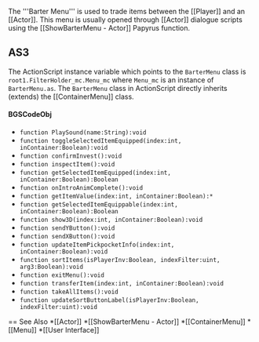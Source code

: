 The '''Barter Menu''' is used to trade items between the [[Player]] and an [[Actor]].
This menu is usually opened through [[Actor]] dialogue scripts using the [[ShowBarterMenu - Actor]] Papyrus function.

## AS3
The ActionScript instance variable which points to the `BarterMenu` class is `root1.FilterHolder_mc.Menu_mc` where `Menu_mc` is an instance of `BarterMenu.as`.
The `BarterMenu` class in ActionScript directly inherits (extends) the [[ContainerMenu]] class.

#### BGSCodeObj
- `function PlaySound(name:String):void`
- `function toggleSelectedItemEquipped(index:int, inContainer:Boolean):void`
- `function confirmInvest():void`
- `function inspectItem():void`
- `function getSelectedItemEquipped(index:int, inContainer:Boolean):Boolean`
- `function onIntroAnimComplete():void`
- `function getItemValue(index:int, inContainer:Boolean):*`
- `function getSelectedItemEquippable(index:int, inContainer:Boolean):Boolean`
- `function show3D(index:int, inContainer:Boolean):void`
- `function sendYButton():void`
- `function sendXButton():void`
- `function updateItemPickpocketInfo(index:int, inContainer:Boolean):void`
- `function sortItems(isPlayerInv:Boolean, indexFilter:uint, arg3:Boolean):void`
- `function exitMenu():void`
- `function transferItem(index:int, inContainer:Boolean):void`
- `function takeAllItems():void`
- `function updateSortButtonLabel(isPlayerInv:Boolean, indexFilter:uint):void`


== See Also
*[[Actor]]
*[[ShowBarterMenu - Actor]]
*[[ContainerMenu]]
*[[Menu]]
*[[User Interface]]

